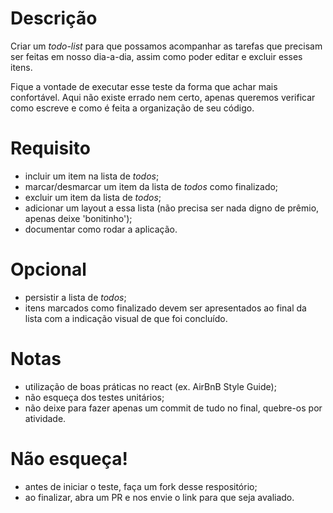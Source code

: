 # Descrição

Criar um _todo-list_ para que possamos acompanhar as tarefas que precisam ser feitas em nosso dia-a-dia, assim como poder editar e excluir esses itens.

Fique a vontade de executar esse teste da forma que achar mais confortável.
Aqui não existe errado nem certo, apenas queremos verificar como escreve e como é feita a organização de seu código.

# Requisito
- incluir um item na lista de _todos_;
- marcar/desmarcar um item da lista de _todos_ como finalizado;
- excluir um item da lista de _todos_;
- adicionar um layout a essa lista (não precisa ser nada digno de prêmio, apenas deixe 'bonitinho');
- documentar como rodar a aplicação.

# Opcional
- persistir a lista de _todos_;
- itens marcados como finalizado devem ser apresentados ao final da lista com a indicação visual de que foi concluído.

# Notas
- utilização de boas práticas no react (ex. AirBnB Style Guide);
- não esqueça dos testes unitários;
- não deixe para fazer apenas um commit de tudo no final, quebre-os por atividade.

# Não esqueça!
- antes de iniciar o teste, faça um fork desse respositório;
- ao finalizar, abra um PR e nos envie o link para que seja avaliado.
